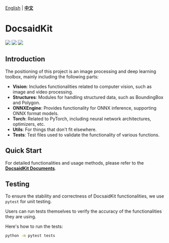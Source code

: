 [English](./README.md) | **[中文](./README_tw.md)**

# DocsaidKit

<p align="left">
    <a href="./LICENSE"><img src="https://img.shields.io/badge/license-Apache%202-dfd.svg"></a>
    <a href="https://github.com/DocsaidLab/DocsaidKit/releases"><img src="https://img.shields.io/github/v/release/DocsaidLab/DocsaidKit?color=ffa"></a>
    <a href=""><img src="https://img.shields.io/badge/python-3.8+-aff.svg"></a>
</p>

## Introduction

The positioning of this project is an image processing and deep learning toolbox, mainly including the following parts:

- **Vision**: Includes functionalities related to computer vision, such as image and video processing.
- **Structures**: Modules for handling structured data, such as BoundingBox and Polygon.
- **ONNXEngine**: Provides functionality for ONNX inference, supporting ONNX format models.
- **Torch**: Related to PyTorch, including neural network architectures, optimizers, etc.
- **Utils**: For things that don't fit elsewhere.
- **Tests**: Test files used to validate the functionality of various functions.

## Quick Start

For detailed functionalities and usage methods, please refer to the [**DocsaidKit Documents**](https://docsaid.org/en/docs/docsaidkit/intro/).

## Testing

To ensure the stability and correctness of DocsaidKit functionalities, we use `pytest` for unit testing.

Users can run tests themselves to verify the accuracy of the functionalities they are using.

Here's how to run the tests:

```bash
python -m pytest tests
```
